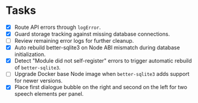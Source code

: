 # Tasks

- [x] Route API errors through `logError`.
- [x] Guard storage tracking against missing database connections.
- [ ] Review remaining error logs for further cleanup.
- [x] Auto rebuild better-sqlite3 on Node ABI mismatch during database initialization.
- [x] Detect "Module did not self-register" errors to trigger automatic rebuild of `better-sqlite3`.
- [ ] Upgrade Docker base Node image when `better-sqlite3` adds support for newer versions.
- [x] Place first dialogue bubble on the right and second on the left for two speech elements per panel.

